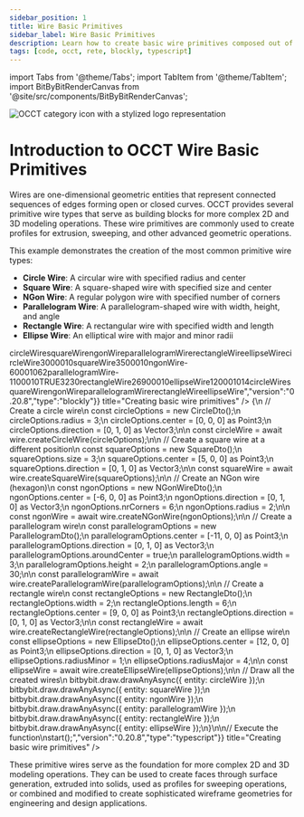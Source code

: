 ```yaml
---
sidebar_position: 1
title: Wire Basic Primitives
sidebar_label: Wire Basic Primitives
description: Learn how to create basic wire primitives composed out of multiple edges
tags: [code, occt, rete, blockly, typescript]
---
```


import Tabs from '@theme/Tabs';
import TabItem from '@theme/TabItem';
import BitByBitRenderCanvas from '@site/src/components/BitByBitRenderCanvas';

<img 
  class="category-icon-small" 
  src="https://s.bitbybit.dev/assets/icons/white/occt-icon.svg" 
  alt="OCCT category icon with a stylized logo representation" 
  title="OCCT category icon" />

# Introduction to OCCT Wire Basic Primitives

Wires are one-dimensional geometric entities that represent connected sequences of edges forming open or closed curves. OCCT provides several primitive wire types that serve as building blocks for more complex 2D and 3D modeling operations. These wire primitives are commonly used to create profiles for extrusion, sweeping, and other advanced geometric operations.

This example demonstrates the creation of the most common primitive wire types:

- **Circle Wire**: A circular wire with specified radius and center
- **Square Wire**: A square-shaped wire with specified size and center
- **NGon Wire**: A regular polygon wire with specified number of corners
- **Parallelogram Wire**: A parallelogram-shaped wire with width, height, and angle
- **Rectangle Wire**: A rectangular wire with specified width and length
- **Ellipse Wire**: An elliptical wire with major and minor radii

<Tabs groupId="creating-basic-wire-primitives">
<TabItem value="rete" label="Rete">
    <BitByBitRenderCanvas
    requireManualStart={true}
    script={{"script":"{\"id\":\"rete-v2-json\",\"nodes\":{\"69db19884a370f7c\":{\"id\":\"69db19884a370f7c\",\"name\":\"bitbybit.occt.shapes.wire.createCircleWire\",\"customName\":\"circle wire\",\"async\":true,\"drawable\":true,\"data\":{\"genericNodeData\":{\"hide\":false,\"oneOnOne\":false,\"flatten\":0,\"forceExecution\":false},\"radius\":3,\"center\":[0,0,0],\"direction\":[0,1,0]},\"inputs\":{},\"position\":[796.38671875,208.7109375]},\"5298db5d0bf5b70d\":{\"id\":\"5298db5d0bf5b70d\",\"name\":\"bitbybit.occt.shapes.wire.createSquareWire\",\"customName\":\"square wire\",\"async\":true,\"drawable\":true,\"data\":{\"genericNodeData\":{\"hide\":false,\"oneOnOne\":false,\"flatten\":0,\"forceExecution\":false},\"size\":3,\"center\":[0,0,0],\"direction\":[0,1,0]},\"inputs\":{\"center\":{\"connections\":[{\"node\":\"3a1b9cf45d7c8560\",\"output\":\"result\",\"data\":{}}]}},\"position\":[797.1167812876299,567.3003348022221]},\"3a1b9cf45d7c8560\":{\"id\":\"3a1b9cf45d7c8560\",\"name\":\"bitbybit.vector.vectorXYZ\",\"customName\":\"vector xyz\",\"async\":false,\"drawable\":true,\"data\":{\"genericNodeData\":{\"hide\":true,\"oneOnOne\":false,\"flatten\":0,\"forceExecution\":false},\"x\":5,\"y\":0,\"z\":0},\"inputs\":{},\"position\":[391.8397443858421,609.2541923921959]},\"b03165e52f48ff1b\":{\"id\":\"b03165e52f48ff1b\",\"name\":\"bitbybit.vector.vectorXYZ\",\"customName\":\"vector xyz\",\"async\":false,\"drawable\":true,\"data\":{\"genericNodeData\":{\"hide\":true,\"oneOnOne\":false,\"flatten\":0,\"forceExecution\":false},\"x\":-6,\"y\":0,\"z\":0},\"inputs\":{},\"position\":[381.4252369164033,1026.2331834569381]},\"ced8e0357556b800\":{\"id\":\"ced8e0357556b800\",\"name\":\"bitbybit.occt.shapes.wire.createNGonWire\",\"customName\":\"ngon wire\",\"async\":true,\"drawable\":true,\"data\":{\"genericNodeData\":{\"hide\":false,\"oneOnOne\":false,\"flatten\":0,\"forceExecution\":false},\"center\":[0,0,0],\"direction\":[0,1,0],\"nrCorners\":6,\"radius\":2},\"inputs\":{\"center\":{\"connections\":[{\"node\":\"b03165e52f48ff1b\",\"output\":\"result\",\"data\":{}}]}},\"position\":[794.3963462853789,1024.3436962815244]},\"e76c6df127a9d31c\":{\"id\":\"e76c6df127a9d31c\",\"name\":\"bitbybit.occt.shapes.wire.createParallelogramWire\",\"customName\":\"parallelogram wire\",\"async\":true,\"drawable\":true,\"data\":{\"genericNodeData\":{\"hide\":false,\"oneOnOne\":false,\"flatten\":0,\"forceExecution\":false},\"center\":[0,0,0],\"direction\":[0,1,0],\"aroundCenter\":true,\"width\":3,\"height\":2,\"angle\":30},\"inputs\":{\"center\":{\"connections\":[{\"node\":\"adeb74f805b239b8\",\"output\":\"result\",\"data\":{}}]}},\"position\":[797.4442178044769,1434.5793419960353]},\"adeb74f805b239b8\":{\"id\":\"adeb74f805b239b8\",\"name\":\"bitbybit.vector.vectorXYZ\",\"customName\":\"vector xyz\",\"async\":false,\"drawable\":true,\"data\":{\"genericNodeData\":{\"hide\":true,\"oneOnOne\":false,\"flatten\":0,\"forceExecution\":false},\"x\":-11,\"y\":0,\"z\":0},\"inputs\":{},\"position\":[388.5087965238256,1437.9832918677564]},\"d41ad1f158b794f3\":{\"id\":\"d41ad1f158b794f3\",\"name\":\"bitbybit.occt.shapes.wire.createRectangleWire\",\"customName\":\"rectangle wire\",\"async\":true,\"drawable\":true,\"data\":{\"genericNodeData\":{\"hide\":false,\"oneOnOne\":false,\"flatten\":0,\"forceExecution\":false},\"width\":2,\"length\":6,\"center\":[0,0,0],\"direction\":[0,1,0]},\"inputs\":{\"center\":{\"connections\":[{\"node\":\"eb0d53b47065ba27\",\"output\":\"result\",\"data\":{}}]}},\"position\":[807.0660770213016,1932.65310264216]},\"eb0d53b47065ba27\":{\"id\":\"eb0d53b47065ba27\",\"name\":\"bitbybit.vector.vectorXYZ\",\"customName\":\"vector xyz\",\"async\":false,\"drawable\":true,\"data\":{\"genericNodeData\":{\"hide\":true,\"oneOnOne\":false,\"flatten\":0,\"forceExecution\":false},\"x\":9,\"y\":0,\"z\":0},\"inputs\":{},\"position\":[401.21471645298226,2012.097226478838]},\"da4450234db2a464\":{\"id\":\"da4450234db2a464\",\"name\":\"bitbybit.vector.vectorXYZ\",\"customName\":\"vector xyz\",\"async\":false,\"drawable\":true,\"data\":{\"genericNodeData\":{\"hide\":true,\"oneOnOne\":false,\"flatten\":0,\"forceExecution\":false},\"x\":12,\"y\":0,\"z\":0},\"inputs\":{},\"position\":[392.26401312452316,2447.940719665186]},\"c34d4412cbfb1af7\":{\"id\":\"c34d4412cbfb1af7\",\"name\":\"bitbybit.occt.shapes.wire.createEllipseWire\",\"customName\":\"ellipse wire\",\"async\":true,\"drawable\":true,\"data\":{\"genericNodeData\":{\"hide\":false,\"oneOnOne\":false,\"flatten\":0,\"forceExecution\":false},\"center\":[0,0,0],\"direction\":[0,1,0],\"radiusMinor\":1,\"radiusMajor\":4},\"inputs\":{\"center\":{\"connections\":[{\"node\":\"da4450234db2a464\",\"output\":\"result\",\"data\":{}}]}},\"position\":[806.3772296257235,2442.4598150758247]}}}","version":"0.20.8","type":"rete"}}
    title="Creating basic wire primitives"
    />
</TabItem>
<TabItem value="blockly" label="Blockly">
  <BitByBitRenderCanvas
    requireManualStart={true}
    script={{"script":"<xml xmlns=\"https://developers.google.com/blockly/xml\"><variables><variable id=\"circleWire\">circleWire</variable><variable id=\"squareWire\">squareWire</variable><variable id=\"ngonWire\">ngonWire</variable><variable id=\"parallelogramWire\">parallelogramWire</variable><variable id=\"rectangleWire\">rectangleWire</variable><variable id=\"ellipseWire\">ellipseWire</variable></variables><block type=\"variables_set\" id=\"create_circle_wire\" x=\"50\" y=\"50\"><field name=\"VAR\" id=\"circleWire\">circleWire</field><value name=\"VALUE\"><block type=\"bitbybit.occt.shapes.wire.createCircleWire\" id=\"circle_wire\"><value name=\"Radius\"><block type=\"math_number\" id=\"circle_radius\"><field name=\"NUM\">3</field></block></value><value name=\"Center\"><block type=\"bitbybit.point.pointXYZ\" id=\"circle_center\"><value name=\"X\"><block type=\"math_number\" id=\"circle_center_x\"><field name=\"NUM\">0</field></block></value><value name=\"Y\"><block type=\"math_number\" id=\"circle_center_y\"><field name=\"NUM\">0</field></block></value><value name=\"Z\"><block type=\"math_number\" id=\"circle_center_z\"><field name=\"NUM\">0</field></block></value></block></value><value name=\"Direction\"><block type=\"bitbybit.vector.vectorXYZ\" id=\"circle_direction\"><value name=\"X\"><block type=\"math_number\" id=\"circle_dir_x\"><field name=\"NUM\">0</field></block></value><value name=\"Y\"><block type=\"math_number\" id=\"circle_dir_y\"><field name=\"NUM\">1</field></block></value><value name=\"Z\"><block type=\"math_number\" id=\"circle_dir_z\"><field name=\"NUM\">0</field></block></value></block></value></block></value><next><block type=\"variables_set\" id=\"create_square_wire\" x=\"50\" y=\"150\"><field name=\"VAR\" id=\"squareWire\">squareWire</field><value name=\"VALUE\"><block type=\"bitbybit.occt.shapes.wire.createSquareWire\" id=\"square_wire\"><value name=\"Size\"><block type=\"math_number\" id=\"square_size\"><field name=\"NUM\">3</field></block></value><value name=\"Center\"><block type=\"bitbybit.point.pointXYZ\" id=\"square_center\"><value name=\"X\"><block type=\"math_number\" id=\"square_center_x\"><field name=\"NUM\">5</field></block></value><value name=\"Y\"><block type=\"math_number\" id=\"square_center_y\"><field name=\"NUM\">0</field></block></value><value name=\"Z\"><block type=\"math_number\" id=\"square_center_z\"><field name=\"NUM\">0</field></block></value></block></value><value name=\"Direction\"><block type=\"bitbybit.vector.vectorXYZ\" id=\"square_direction\"><value name=\"X\"><block type=\"math_number\" id=\"square_dir_x\"><field name=\"NUM\">0</field></block></value><value name=\"Y\"><block type=\"math_number\" id=\"square_dir_y\"><field name=\"NUM\">1</field></block></value><value name=\"Z\"><block type=\"math_number\" id=\"square_dir_z\"><field name=\"NUM\">0</field></block></value></block></value></block></value><next><block type=\"variables_set\" id=\"create_ngon_wire\" x=\"50\" y=\"250\"><field name=\"VAR\" id=\"ngonWire\">ngonWire</field><value name=\"VALUE\"><block type=\"bitbybit.occt.shapes.wire.createNGonWire\" id=\"ngon_wire\"><value name=\"Center\"><block type=\"bitbybit.point.pointXYZ\" id=\"ngon_center\"><value name=\"X\"><block type=\"math_number\" id=\"ngon_center_x\"><field name=\"NUM\">-6</field></block></value><value name=\"Y\"><block type=\"math_number\" id=\"ngon_center_y\"><field name=\"NUM\">0</field></block></value><value name=\"Z\"><block type=\"math_number\" id=\"ngon_center_z\"><field name=\"NUM\">0</field></block></value></block></value><value name=\"Direction\"><block type=\"bitbybit.vector.vectorXYZ\" id=\"ngon_direction\"><value name=\"X\"><block type=\"math_number\" id=\"ngon_dir_x\"><field name=\"NUM\">0</field></block></value><value name=\"Y\"><block type=\"math_number\" id=\"ngon_dir_y\"><field name=\"NUM\">1</field></block></value><value name=\"Z\"><block type=\"math_number\" id=\"ngon_dir_z\"><field name=\"NUM\">0</field></block></value></block></value><value name=\"NrCorners\"><block type=\"math_number\" id=\"ngon_corners\"><field name=\"NUM\">6</field></block></value><value name=\"Radius\"><block type=\"math_number\" id=\"ngon_radius\"><field name=\"NUM\">2</field></block></value></block></value><next><block type=\"variables_set\" id=\"create_parallelogram_wire\" x=\"50\" y=\"350\"><field name=\"VAR\" id=\"parallelogramWire\">parallelogramWire</field><value name=\"VALUE\"><block type=\"bitbybit.occt.shapes.wire.createParallelogramWire\" id=\"parallelogram_wire\"><value name=\"Center\"><block type=\"bitbybit.point.pointXYZ\" id=\"parallelogram_center\"><value name=\"X\"><block type=\"math_number\" id=\"parallelogram_center_x\"><field name=\"NUM\">-11</field></block></value><value name=\"Y\"><block type=\"math_number\" id=\"parallelogram_center_y\"><field name=\"NUM\">0</field></block></value><value name=\"Z\"><block type=\"math_number\" id=\"parallelogram_center_z\"><field name=\"NUM\">0</field></block></value></block></value><value name=\"Direction\"><block type=\"bitbybit.vector.vectorXYZ\" id=\"parallelogram_direction\"><value name=\"X\"><block type=\"math_number\" id=\"parallelogram_dir_x\"><field name=\"NUM\">0</field></block></value><value name=\"Y\"><block type=\"math_number\" id=\"parallelogram_dir_y\"><field name=\"NUM\">1</field></block></value><value name=\"Z\"><block type=\"math_number\" id=\"parallelogram_dir_z\"><field name=\"NUM\">0</field></block></value></block></value><value name=\"AroundCenter\"><block type=\"logic_boolean\" id=\"parallelogram_around_center\"><field name=\"BOOL\">TRUE</field></block></value><value name=\"Width\"><block type=\"math_number\" id=\"parallelogram_width\"><field name=\"NUM\">3</field></block></value><value name=\"Height\"><block type=\"math_number\" id=\"parallelogram_height\"><field name=\"NUM\">2</field></block></value><value name=\"Angle\"><block type=\"math_number\" id=\"parallelogram_angle\"><field name=\"NUM\">30</field></block></value></block></value><next><block type=\"variables_set\" id=\"create_rectangle_wire\" x=\"50\" y=\"450\"><field name=\"VAR\" id=\"rectangleWire\">rectangleWire</field><value name=\"VALUE\"><block type=\"bitbybit.occt.shapes.wire.createRectangleWire\" id=\"rectangle_wire\"><value name=\"Width\"><block type=\"math_number\" id=\"rectangle_width\"><field name=\"NUM\">2</field></block></value><value name=\"Length\"><block type=\"math_number\" id=\"rectangle_length\"><field name=\"NUM\">6</field></block></value><value name=\"Center\"><block type=\"bitbybit.point.pointXYZ\" id=\"rectangle_center\"><value name=\"X\"><block type=\"math_number\" id=\"rectangle_center_x\"><field name=\"NUM\">9</field></block></value><value name=\"Y\"><block type=\"math_number\" id=\"rectangle_center_y\"><field name=\"NUM\">0</field></block></value><value name=\"Z\"><block type=\"math_number\" id=\"rectangle_center_z\"><field name=\"NUM\">0</field></block></value></block></value><value name=\"Direction\"><block type=\"bitbybit.vector.vectorXYZ\" id=\"rectangle_direction\"><value name=\"X\"><block type=\"math_number\" id=\"rectangle_dir_x\"><field name=\"NUM\">0</field></block></value><value name=\"Y\"><block type=\"math_number\" id=\"rectangle_dir_y\"><field name=\"NUM\">1</field></block></value><value name=\"Z\"><block type=\"math_number\" id=\"rectangle_dir_z\"><field name=\"NUM\">0</field></block></value></block></value></block></value><next><block type=\"variables_set\" id=\"create_ellipse_wire\" x=\"50\" y=\"550\"><field name=\"VAR\" id=\"ellipseWire\">ellipseWire</field><value name=\"VALUE\"><block type=\"bitbybit.occt.shapes.wire.createEllipseWire\" id=\"ellipse_wire\"><value name=\"Center\"><block type=\"bitbybit.point.pointXYZ\" id=\"ellipse_center\"><value name=\"X\"><block type=\"math_number\" id=\"ellipse_center_x\"><field name=\"NUM\">12</field></block></value><value name=\"Y\"><block type=\"math_number\" id=\"ellipse_center_y\"><field name=\"NUM\">0</field></block></value><value name=\"Z\"><block type=\"math_number\" id=\"ellipse_center_z\"><field name=\"NUM\">0</field></block></value></block></value><value name=\"Direction\"><block type=\"bitbybit.vector.vectorXYZ\" id=\"ellipse_direction\"><value name=\"X\"><block type=\"math_number\" id=\"ellipse_dir_x\"><field name=\"NUM\">0</field></block></value><value name=\"Y\"><block type=\"math_number\" id=\"ellipse_dir_y\"><field name=\"NUM\">1</field></block></value><value name=\"Z\"><block type=\"math_number\" id=\"ellipse_dir_z\"><field name=\"NUM\">0</field></block></value></block></value><value name=\"RadiusMinor\"><block type=\"math_number\" id=\"ellipse_radius_minor\"><field name=\"NUM\">1</field></block></value><value name=\"RadiusMajor\"><block type=\"math_number\" id=\"ellipse_radius_major\"><field name=\"NUM\">4</field></block></value></block></value><next><block type=\"bitbybit.draw.drawAnyAsyncNoReturn\" id=\"draw_circle_wire\" x=\"50\" y=\"650\"><value name=\"Entity\"><block type=\"variables_get\" id=\"get_circle_wire\"><field name=\"VAR\" id=\"circleWire\">circleWire</field></block></value><next><block type=\"bitbybit.draw.drawAnyAsyncNoReturn\" id=\"draw_square_wire\" x=\"50\" y=\"750\"><value name=\"Entity\"><block type=\"variables_get\" id=\"get_square_wire\"><field name=\"VAR\" id=\"squareWire\">squareWire</field></block></value><next><block type=\"bitbybit.draw.drawAnyAsyncNoReturn\" id=\"draw_ngon_wire\" x=\"50\" y=\"850\"><value name=\"Entity\"><block type=\"variables_get\" id=\"get_ngon_wire\"><field name=\"VAR\" id=\"ngonWire\">ngonWire</field></block></value><next><block type=\"bitbybit.draw.drawAnyAsyncNoReturn\" id=\"draw_parallelogram_wire\" x=\"50\" y=\"950\"><value name=\"Entity\"><block type=\"variables_get\" id=\"get_parallelogram_wire\"><field name=\"VAR\" id=\"parallelogramWire\">parallelogramWire</field></block></value><next><block type=\"bitbybit.draw.drawAnyAsyncNoReturn\" id=\"draw_rectangle_wire\" x=\"50\" y=\"1050\"><value name=\"Entity\"><block type=\"variables_get\" id=\"get_rectangle_wire\"><field name=\"VAR\" id=\"rectangleWire\">rectangleWire</field></block></value><next><block type=\"bitbybit.draw.drawAnyAsyncNoReturn\" id=\"draw_ellipse_wire\" x=\"50\" y=\"1150\"><value name=\"Entity\"><block type=\"variables_get\" id=\"get_ellipse_wire\"><field name=\"VAR\" id=\"ellipseWire\">ellipseWire</field></block></value></block></next></block></next></block></next></block></next></block></next></block></next></block></next></block></next></block></next></block></next></block></next></block></xml>","version":"0.20.8","type":"blockly"}}
    title="Creating basic wire primitives"
    />
</TabItem>
<TabItem value="typescript" label="TypeScript">
<BitByBitRenderCanvas
    requireManualStart={true}
    script={{"script":"// Import required DTOs and types for wire creation\nconst { CircleDto, SquareDto, NGonWireDto, ParallelogramDto, RectangleDto, EllipseDto } = Bit.Inputs.OCCT;\ntype Point3 = Bit.Inputs.Base.Point3;\ntype Vector3 = Bit.Inputs.Base.Vector3;\n\n// Get access to OCCT wire creation functions\nconst { wire } = bitbybit.occt.shapes;\n\n// Define the main function to create various primitive wires\nconst start = async () => {\n    // Create a circle wire\n    const circleOptions = new CircleDto();\n    circleOptions.radius = 3;\n    circleOptions.center = [0, 0, 0] as Point3;\n    circleOptions.direction = [0, 1, 0] as Vector3;\n\n    const circleWire = await wire.createCircleWire(circleOptions);\n\n    // Create a square wire at a different position\n    const squareOptions = new SquareDto();\n    squareOptions.size = 3;\n    squareOptions.center = [5, 0, 0] as Point3;\n    squareOptions.direction = [0, 1, 0] as Vector3;\n\n    const squareWire = await wire.createSquareWire(squareOptions);\n\n    // Create an NGon wire (hexagon)\n    const ngonOptions = new NGonWireDto();\n    ngonOptions.center = [-6, 0, 0] as Point3;\n    ngonOptions.direction = [0, 1, 0] as Vector3;\n    ngonOptions.nrCorners = 6;\n    ngonOptions.radius = 2;\n\n    const ngonWire = await wire.createNGonWire(ngonOptions);\n\n    // Create a parallelogram wire\n    const parallelogramOptions = new ParallelogramDto();\n    parallelogramOptions.center = [-11, 0, 0] as Point3;\n    parallelogramOptions.direction = [0, 1, 0] as Vector3;\n    parallelogramOptions.aroundCenter = true;\n    parallelogramOptions.width = 3;\n    parallelogramOptions.height = 2;\n    parallelogramOptions.angle = 30;\n\n    const parallelogramWire = await wire.createParallelogramWire(parallelogramOptions);\n\n    // Create a rectangle wire\n    const rectangleOptions = new RectangleDto();\n    rectangleOptions.width = 2;\n    rectangleOptions.length = 6;\n    rectangleOptions.center = [9, 0, 0] as Point3;\n    rectangleOptions.direction = [0, 1, 0] as Vector3;\n\n    const rectangleWire = await wire.createRectangleWire(rectangleOptions);\n\n    // Create an ellipse wire\n    const ellipseOptions = new EllipseDto();\n    ellipseOptions.center = [12, 0, 0] as Point3;\n    ellipseOptions.direction = [0, 1, 0] as Vector3;\n    ellipseOptions.radiusMinor = 1;\n    ellipseOptions.radiusMajor = 4;\n\n    const ellipseWire = await wire.createEllipseWire(ellipseOptions);\n\n    // Draw all the created wires\n    bitbybit.draw.drawAnyAsync({ entity: circleWire });\n    bitbybit.draw.drawAnyAsync({ entity: squareWire });\n    bitbybit.draw.drawAnyAsync({ entity: ngonWire });\n    bitbybit.draw.drawAnyAsync({ entity: parallelogramWire });\n    bitbybit.draw.drawAnyAsync({ entity: rectangleWire });\n    bitbybit.draw.drawAnyAsync({ entity: ellipseWire });\n}\n\n// Execute the function\nstart();","version":"0.20.8","type":"typescript"}}
    title="Creating basic wire primitives"
    />
</TabItem>
</Tabs>

These primitive wires serve as the foundation for more complex 2D and 3D modeling operations. They can be used to create faces through surface generation, extruded into solids, used as profiles for sweeping operations, or combined and modified to create sophisticated wireframe geometries for engineering and design applications.
